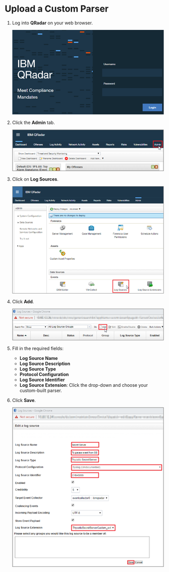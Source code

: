 [title]: # (Upload a Custom Parser)
[tags]: # (introduction)
[priority]: # (102)
# Upload a Custom Parser

1. Log into __QRadar__ on your web browser.

   ![tag](images/step1.png)
1. Click the __Admin__ tab.

   ![tag](images/step2.png)
1. Click on __Log Sources__.

   ![tag](images/step3.png)
1. Click __Add__.

   ![tag](images/step5.png)
1. Fill in the required fields:
   * __Log Source Name__
   * __Log Source Description__
   * __Log Source Type__
   * __Protocol Configuration__
   * __Log Source Identifier__
   * __Log Source Extension__: Click the drop-down and choose your custom-built parser.
1. Click __Save__.

   ![tag](images/step6.png)
